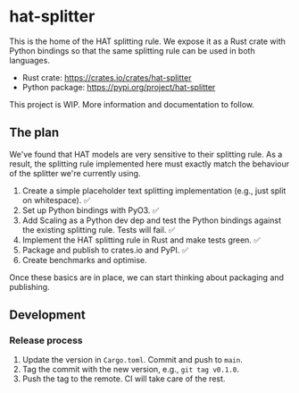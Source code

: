 # hat-splitter

This is the home of the HAT splitting rule. We expose it as a Rust crate with
Python bindings so that the same splitting rule can be used in both languages.

- Rust crate: https://crates.io/crates/hat-splitter
- Python package: https://pypi.org/project/hat-splitter

This project is WIP. More information and documentation to follow.

## The plan

We've found that HAT models are very sensitive to their splitting rule. As a
result, the splitting rule implemented here must exactly match the behaviour of
the splitter we're currently using.

1. Create a simple placeholder text splitting implementation (e.g., just split
   on whitespace). ✅
2. Set up Python bindings with PyO3. ✅
3. Add Scaling as a Python dev dep and test the Python bindings against the
   existing splitting rule. Tests will fail. ✅
4. Implement the HAT splitting rule in Rust and make tests green. ✅
5. Package and publish to crates.io and PyPI. ✅
6. Create benchmarks and optimise.

Once these basics are in place, we can start thinking about packaging and
publishing.

## Development

### Release process

1. Update the version in `Cargo.toml`. Commit and push to `main`.
2. Tag the commit with the new version, e.g., `git tag v0.1.0`.
3. Push the tag to the remote. CI will take care of the rest.
